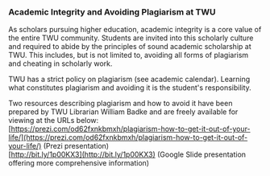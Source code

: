 ### Academic Integrity and Avoiding Plagiarism at TWU

As scholars pursuing higher education, academic integrity is a core value of the entire TWU community. Students are invited into this scholarly culture and required to abide by the principles of sound academic scholarship at TWU. This includes, but is not limited to, avoiding all forms of plagiarism and cheating in scholarly work. 

TWU has a strict policy on plagiarism \(see academic calendar\). Learning what constitutes plagiarism and avoiding it is the student's responsibility. 

Two resources describing plagiarism and how to avoid it have been prepared by TWU Librarian William Badke and are freely available for viewing at the URLs below:  
[https://prezi.com/od62fxnkbmxh/plagiarism-how-to-get-it-out-of-your-life/](https://prezi.com/od62fxnkbmxh/plagiarism-how-to-get-it-out-of-your-life/) \(Prezi presentation\)  
[http://bit.ly/1p00KX3](http://bit.ly/1p00KX3)   \(Google Slide presentation offering more comprehensive information\)

